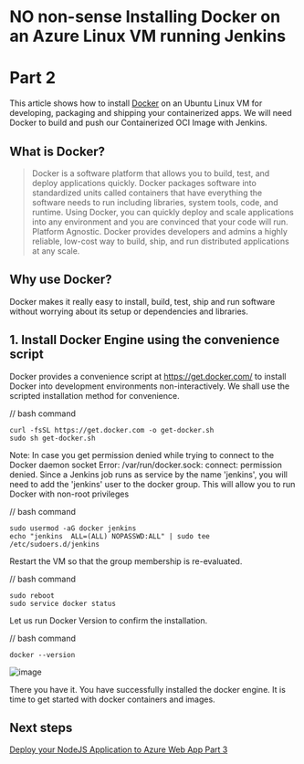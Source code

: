 # NO non-sense Installing Docker on an Azure Linux VM running Jenkins

# Part 2

This article shows how to install [Docker](https://docs.docker.com/engine/install/ubuntu) on an Ubuntu Linux VM for developing, packaging and shipping your containerized apps. We will need Docker to build and push our Containerized OCI Image with Jenkins.

## What is Docker?

> Docker is a software platform that allows you to build, test, and deploy applications quickly. 
> Docker packages software into standardized units called containers that have everything the software needs to run including libraries, system tools, code, and runtime. 
> Using Docker, you can quickly deploy and scale applications into any environment and you are convinced that your code will run. Platform Agnostic.
> Docker provides developers and admins a highly reliable, low-cost way to build, ship, and run distributed applications at any scale.

## Why use Docker?

Docker makes it really easy to install, build, test, ship and run software without worrying about its setup or dependencies and libraries.

## 1. Install Docker Engine using the convenience script

Docker provides a convenience script at https://get.docker.com/ to install Docker into development environments non-interactively. 
We shall use the scripted installation method for convenience.

// bash command

    curl -fsSL https://get.docker.com -o get-docker.sh
    sudo sh get-docker.sh

Note: In case you get permission denied while trying to connect to the Docker daemon socket Error: /var/run/docker.sock: connect: permission denied. Since a Jenkins job runs as service by the name 'jenkins', you will need to add the 'jenkins' user to the docker group. This will allow you to run Docker with non-root privileges

// bash command

    sudo usermod -aG docker jenkins
    echo "jenkins  ALL=(ALL) NOPASSWD:ALL" | sudo tee /etc/sudoers.d/jenkins

Restart the VM so that the group membership is re-evaluated.

// bash command

    sudo reboot
    sudo service docker status

Let us run Docker Version to confirm the installation.

// bash command

    docker --version

![image](https://github.com/mfkhan267/my_jenkins_app/assets/77663612/31060bec-20e2-4e81-b6db-8f4408b74653)

There you have it. You have successfully installed the docker engine. It is time to get started with docker containers and images.

## Next steps

[Deploy your NodeJS Application to Azure Web App Part 3](./deploy_webapp.md)
